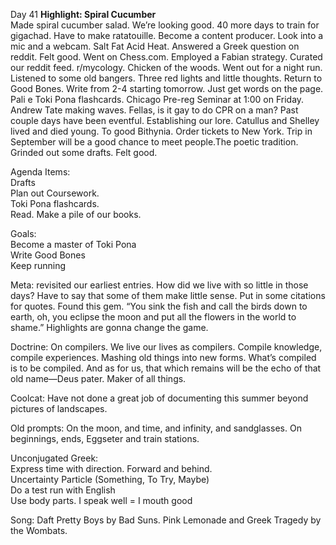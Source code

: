 Day 41 **Highlight: Spiral Cucumber**  
Made spiral cucumber salad. We’re looking good. 40 more days to train for gigachad. Have to make ratatouille. Become a content producer. Look into a mic and a webcam. Salt Fat Acid Heat. Answered a Greek question on reddit. Felt good. Went on Chess.com. Employed a Fabian strategy. Curated our reddit feed. r/mycology. Chicken of the woods. Went out for a night run. Listened to some old bangers. Three red lights and little thoughts. Return to Good Bones. Write from 2-4 starting tomorrow. Just get words on the page. Pali e Toki Pona flashcards. Chicago Pre-reg Seminar at 1:00 on Friday. Andrew Tate making waves. Fellas, is it gay to do CPR on a man? Past couple days have been eventful. Establishing our lore. Catullus and Shelley lived and died young. To good Bithynia. Order tickets to New York. Trip in September will be a good chance to meet people.The poetic tradition. Grinded out some drafts. Felt good. 

Agenda Items:  
Drafts  
Plan out Coursework.   
Toki Pona flashcards.  
Read. Make a pile of our books.

Goals:  
Become a master of Toki Pona  
Write Good Bones  
Keep running

Meta: revisited our earliest entries. How did we live with so little in those days? Have to say that some of them make little sense. Put in some citations for quotes. Found this gem. “You sink the fish and call the birds down to earth, oh, you eclipse the moon and put all the flowers in the world to shame.” Highlights are gonna change the game.

Doctrine: On compilers. We live our lives as compilers. Compile knowledge, compile experiences. Mashing old things into new forms. What’s compiled is to be compiled. And as for us, that which remains will be the echo of that old name—Deus pater. Maker of all things. 

Coolcat: Have not done a great job of documenting this summer beyond pictures of landscapes. 

Old prompts: On the moon, and time, and infinity, and sandglasses. On beginnings, ends, Eggseter and train stations.

Unconjugated Greek:  
Express time with direction. Forward and behind.   
Uncertainty Particle (Something, To Try, Maybe)  
Do a test run with English  
Use body parts. I speak well \= I mouth good

Song: Daft Pretty Boys by Bad Suns. Pink Lemonade and Greek Tragedy by the Wombats.